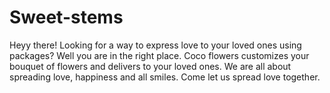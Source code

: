 # Sweet-stems
Heyy there! Looking for a way to express love to your loved ones using packages? Well you are in the right place. Coco flowers customizes your bouquet of flowers and delivers to your loved ones. We are all about spreading love, happiness and all smiles. Come let us spread love together.
